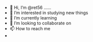 - 👋 Hi, I’m @ret56 ......
- 👀 I’m interested in studying new things 
- 🌱 I’m currently learning 
- 💞️ I’m looking to collaborate on 
- 📫 How to reach me 
- 

<!---
ret56/ret56 is a ✨ special ✨ repository because its `README.md` (this file) appears on your GitHub profile.
You can click the Preview link to take a look at your changes.
--->
